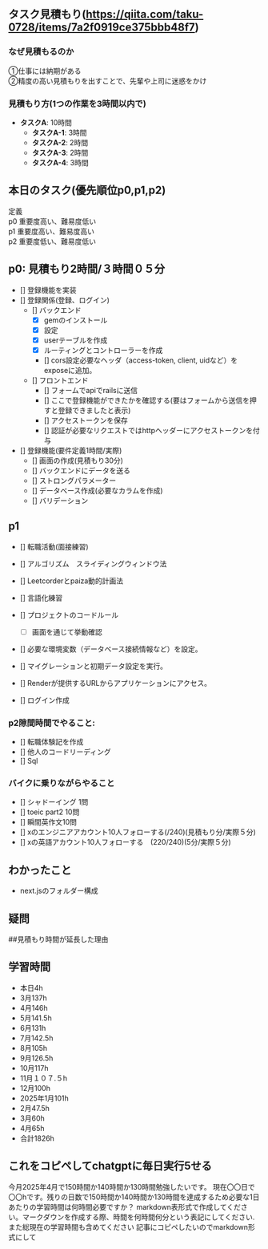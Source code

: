 
## タスク見積もり(https://qiita.com/taku-0728/items/7a2f0919ce375bbb48f7)
### なぜ見積もるのか   
①仕事には納期がある  
②精度の高い見積もりを出すことで、先輩や上司に迷惑をかけ

### 見積もり方(1つの作業を3時間以内で)
- **タスクA**: 10時間
  - **タスクA-1**: 3時間
  - **タスクA-2**: 2時間
  - **タスクA-3**: 2時間
  - **タスクA-4**: 3時間


## 本日のタスク(優先順位p0,p1,p2)
定義   
p0 重要度高い、難易度低い    
p1 重要度高い、難易度高い    
p2 重要度低い、難易度低い  


## **p0**: 見積もり2時間/３時間０５分
  - [] 登録機能を実装
  - [] 登録関係(登録、ログイン)
    - [] バックエンド
      - [x] gemのインストール
      - [x] 設定
      - [x] userテーブルを作成
      - [x] ルーティングとコントローラーを作成
      - [] cors設定必要なヘッダ（access-token, client, uidなど）をexposeに追加。
    - [] フロントエンド
      - [] フォームでapiでrailsに送信
      - [] ここで登録機能ができたかを確認する(要はフォームから送信を押すと登録できましたと表示)
      - [] アクセストークンを保存
      - [] 認証が必要なリクエストではhttpヘッダーにアクセストークンを付与 
  - [] 登録機能(要件定義1時間/実際)
    - [] 画面の作成(見積もり30分)
    - [] バックエンドにデータを送る
    - [] ストロングパラメーター
    - [] データベース作成(必要なカラムを作成)
    - [] バリデーション
## **p1**
 - [] 転職活動(面接練習)
 - [] アルゴリズム　スライディングウィンドウ法
 - [] Leetcorderとpaiza動的計画法
 - [] 言語化練習　
 
  - [] プロジェクトのコードルール
    - [ ] 画面を通じて挙動確認
  - [] 必要な環境変数（データベース接続情報など）を設定。
  - [] マイグレーションと初期データ設定を実行。
  - [] Renderが提供するURLからアプリケーションにアクセス。
 - [] ログイン作成

### **p2隙間時間でやること**: 
  - [] 転職体験記を作成
  - [] 他人のコードリーディング
  - [] Sql 

### バイクに乗りながらやること
- [] シャドーイング 1問
- [] toeic part2 10問
- [] 瞬間英作文10問
- [] xのエンジニアアカウント10人フォローする(/240)(見積もり分/実際５分)
- [] xの英語アカウント10人フォローする　(220/240)(5分/実際５分)


## わかったこと
- next.jsのフォルダー構成
## 疑問


##見積もり時間が延長した理由



## 学習時間
 - 本日4h
  - 3月137h
  - 4月146h
  - 5月141.5h
  - 6月131h
  - 7月142.5h
  - 8月105h
  - 9月126.5h
  - 10月117h
  - 11月１０７.５h
  - 12月100h
  - 2025年1月101h
  - 2月47.5h
  - 3月60h
  - 4月65h
  - 合計1826h

 ## これをコピペしてchatgptに毎日実行5せる
今月2025年4月で150時間か140時間か130時間勉強したいです。
現在〇〇日で〇〇hです。残りの日数で150時間か140時間か130時間を達成するため必要な1日あたりの学習時間は何時間必要ですか？
markdown表形式で作成してください。マークダウンを作成する際、時間を何時間何分という表記にしてください.また総現在の学習時間も含めてください
記事にコピペしたいのでmarkdown形式にして

